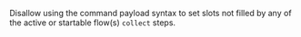 Disallow using the command payload syntax to set slots not filled by any of the active or startable flow(s) `collect` steps.
